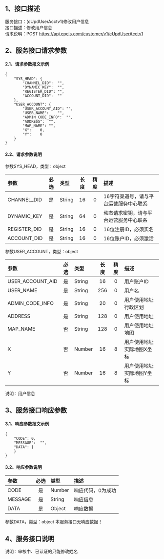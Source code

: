 ## 1、接口描述  
服务接口：(cUpdUserAcctv1)修改用户信息  
接口描述：修改用户信息  
请求说明：POST https://api.epeis.com/customer/v1/cUpdUserAcctv1  
  
## 2、服务接口请求参数  
#### 2.1、请求参数报文示例  
~~~  
{
	"SYS_HEAD":	{
		"CHANNEL_DID":	"",
		"DYNAMIC_KEY":	"",
		"REGISTER_DID":	"",
		"ACCOUNT_DID":	""
	},
	"USER_ACCOUNT":	{
		"USER_ACCOUNT_AID":	"",
		"USER_NAME":	"",
		"ADMIN_CODE_INFO":	"",
		"ADDRESS":	"",
		"MAP_NAME":	"",
		"X":	0,
		"Y":	0
	}
}  
~~~  
#### 2.2、请求参数说明  
参数SYS_HEAD，类型：object  
  
| 参数 | 必选 | 类型 | 长度 | 精度 | 描述 |  
| :----------------- | :----: | :-------- | :----: | :----: | :---------------- |  
| CHANNEL_DID | 是 | String | 16 | 0 | 16字符渠道号，请与平台运营服务中心联系 |  
| DYNAMIC_KEY | 是 | String | 64 | 0 | 动态请求密钥，请与平台运营服务中心联系 |  
| REGISTER_DID      |  是  | String   | 16 | 0 | 16位注册ID，必须实名 |  
| ACCOUNT_DID       |  是  | String   | 16 | 0 | 16位账户ID，必须激活 |  
  
  
参数USER_ACCOUNT，类型：object  
  
| 参数              | 必选 | 类型     | 长度 | 精度 | 描述             |  
| :----------------- | :----: | :-------- | :----: | :----: | :---------------- |  
| USER_ACCOUNT_AID |  是  | String   | 16 | 0 | 用户账户ID |  
| USER_NAME |  是  | String   | 256 | 0 | 用户名 |  
| ADMIN_CODE_INFO |  是  | String   | 20 | 0 | 用户使用地址行政区划 |  
| ADDRESS |  是  | String   | 128 | 0 | 用户使用地址 |  
| MAP_NAME |  否  | String   | 128 | 0 | 用户使用地址地图 |  
| X |  否  | Number   | 16 | 8 | 用户使用地址实际地图X坐标 |  
| Y |  否  | Number   | 16 | 8 | 用户使用地址实际地图Y坐标 |  
  
说明：用户信息  
  
## 3、服务接口响应参数  
#### 3.1、响应参数报文示例  
~~~  
{
	"CODE":	0,
	"MESSAGE":	"",
	"DATA":	{
	}
}  
~~~  
#### 3.2、响应参数说明  
  
| 参数              | 必选 | 类型     | 描述             |  
| :----------------- | :----: | :-------- | :---------------- |  
| CODE | 是 | Number | 响应代码，0为成功 |  
| MESSAGE | 是 | String | 响应信息 |  
| DATA | 是 | Object | 响应数据 |  
  
  
参数DATA，类型：object 本服务接口无响应数据！  
## 4、服务接口说明  
说明：审核中、已认证的只能修改姓名  
